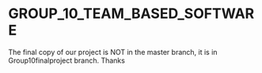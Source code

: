 # GROUP_10_TEAM_BASED_SOFTWARE
The final copy of our project is NOT in the master branch, it is in Group10finalproject branch. Thanks
